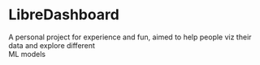 # LibreDashboard
A personal project for experience and fun, aimed to help people viz their data and explore different <br> ML models
